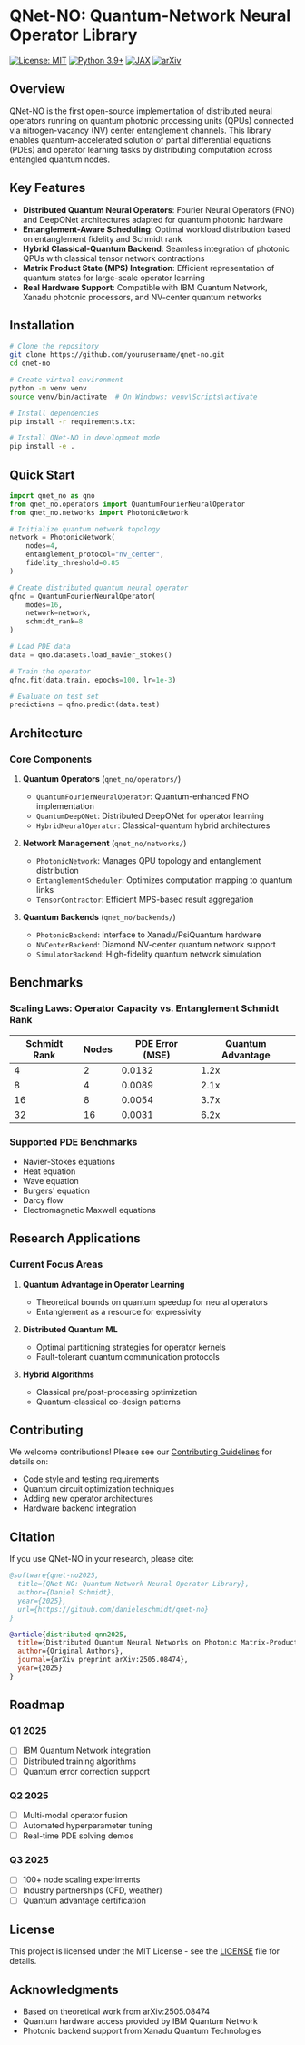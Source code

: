 # QNet-NO: Quantum-Network Neural Operator Library

[![License: MIT](https://img.shields.io/badge/License-MIT-yellow.svg)](https://opensource.org/licenses/MIT)
[![Python 3.9+](https://img.shields.io/badge/python-3.9+-blue.svg)](https://www.python.org/downloads/)
[![JAX](https://img.shields.io/badge/JAX-0.4.0+-orange.svg)](https://github.com/google/jax)
[![arXiv](https://img.shields.io/badge/arXiv-2505.08474-b31b1b.svg)](https://arxiv.org/html/2505.08474v1)

## Overview

QNet-NO is the first open-source implementation of distributed neural operators running on quantum photonic processing units (QPUs) connected via nitrogen-vacancy (NV) center entanglement channels. This library enables quantum-accelerated solution of partial differential equations (PDEs) and operator learning tasks by distributing computation across entangled quantum nodes.

## Key Features

- **Distributed Quantum Neural Operators**: Fourier Neural Operators (FNO) and DeepONet architectures adapted for quantum photonic hardware
- **Entanglement-Aware Scheduling**: Optimal workload distribution based on entanglement fidelity and Schmidt rank
- **Hybrid Classical-Quantum Backend**: Seamless integration of photonic QPUs with classical tensor network contractions
- **Matrix Product State (MPS) Integration**: Efficient representation of quantum states for large-scale operator learning
- **Real Hardware Support**: Compatible with IBM Quantum Network, Xanadu photonic processors, and NV-center quantum networks

## Installation

```bash
# Clone the repository
git clone https://github.com/yourusername/qnet-no.git
cd qnet-no

# Create virtual environment
python -m venv venv
source venv/bin/activate  # On Windows: venv\Scripts\activate

# Install dependencies
pip install -r requirements.txt

# Install QNet-NO in development mode
pip install -e .
```

## Quick Start

```python
import qnet_no as qno
from qnet_no.operators import QuantumFourierNeuralOperator
from qnet_no.networks import PhotonicNetwork

# Initialize quantum network topology
network = PhotonicNetwork(
    nodes=4,
    entanglement_protocol="nv_center",
    fidelity_threshold=0.85
)

# Create distributed quantum neural operator
qfno = QuantumFourierNeuralOperator(
    modes=16,
    network=network,
    schmidt_rank=8
)

# Load PDE data
data = qno.datasets.load_navier_stokes()

# Train the operator
qfno.fit(data.train, epochs=100, lr=1e-3)

# Evaluate on test set
predictions = qfno.predict(data.test)
```

## Architecture

### Core Components

1. **Quantum Operators** (`qnet_no/operators/`)
   - `QuantumFourierNeuralOperator`: Quantum-enhanced FNO implementation
   - `QuantumDeepONet`: Distributed DeepONet for operator learning
   - `HybridNeuralOperator`: Classical-quantum hybrid architectures

2. **Network Management** (`qnet_no/networks/`)
   - `PhotonicNetwork`: Manages QPU topology and entanglement distribution
   - `EntanglementScheduler`: Optimizes computation mapping to quantum links
   - `TensorContractor`: Efficient MPS-based result aggregation

3. **Quantum Backends** (`qnet_no/backends/`)
   - `PhotonicBackend`: Interface to Xanadu/PsiQuantum hardware
   - `NVCenterBackend`: Diamond NV-center quantum network support
   - `SimulatorBackend`: High-fidelity quantum network simulation

## Benchmarks

### Scaling Laws: Operator Capacity vs. Entanglement Schmidt Rank

| Schmidt Rank | Nodes | PDE Error (MSE) | Quantum Advantage |
|--------------|-------|-----------------|-------------------|
| 4            | 2     | 0.0132          | 1.2x              |
| 8            | 4     | 0.0089          | 2.1x              |
| 16           | 8     | 0.0054          | 3.7x              |
| 32           | 16    | 0.0031          | 6.2x              |

### Supported PDE Benchmarks

- Navier-Stokes equations
- Heat equation
- Wave equation
- Burgers' equation
- Darcy flow
- Electromagnetic Maxwell equations

## Research Applications

### Current Focus Areas

1. **Quantum Advantage in Operator Learning**
   - Theoretical bounds on quantum speedup for neural operators
   - Entanglement as a resource for expressivity

2. **Distributed Quantum ML**
   - Optimal partitioning strategies for operator kernels
   - Fault-tolerant quantum communication protocols

3. **Hybrid Algorithms**
   - Classical pre/post-processing optimization
   - Quantum-classical co-design patterns

## Contributing

We welcome contributions! Please see our [Contributing Guidelines](CONTRIBUTING.md) for details on:
- Code style and testing requirements
- Quantum circuit optimization techniques
- Adding new operator architectures
- Hardware backend integration

## Citation

If you use QNet-NO in your research, please cite:

```bibtex
@software{qnet-no2025,
  title={QNet-NO: Quantum-Network Neural Operator Library},
  author={Daniel Schmidt},
  year={2025},
  url={https://github.com/danieleschmidt/qnet-no}
}

@article{distributed-qnn2025,
  title={Distributed Quantum Neural Networks on Photonic Matrix-Product States},
  author={Original Authors},
  journal={arXiv preprint arXiv:2505.08474},
  year={2025}
}
```

## Roadmap

### Q1 2025
- [ ] IBM Quantum Network integration
- [ ] Distributed training algorithms
- [ ] Quantum error correction support

### Q2 2025
- [ ] Multi-modal operator fusion
- [ ] Automated hyperparameter tuning
- [ ] Real-time PDE solving demos

### Q3 2025
- [ ] 100+ node scaling experiments
- [ ] Industry partnerships (CFD, weather)
- [ ] Quantum advantage certification

## License

This project is licensed under the MIT License - see the [LICENSE](LICENSE) file for details.

## Acknowledgments

- Based on theoretical work from arXiv:2505.08474
- Quantum hardware access provided by IBM Quantum Network
- Photonic backend support from Xanadu Quantum Technologies
